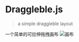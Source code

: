 # Draggleble.js
> a simple draggleble layout

 一个简单的可拉伸拖拽画布
![画布](/Draggleble.js/public/image/画布.gif)
